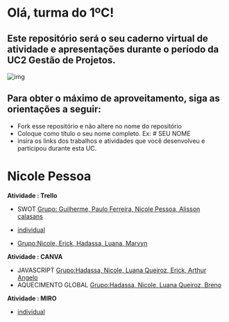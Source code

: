 # Olá, turma do 1ºC! 
## Este repositório será o seu caderno virtual de atividade e apresentações durante o período da UC2 Gestão de Projetos. 

![img](https://blog.acelerato.com/wp-content/uploads/2020/08/5-beneficios-da-gesta%CC%83o-de-projetos-para-a-sua-empresa-1200x640.png)

## Para obter o máximo de aproveitamento, siga as orientações a seguir:

- Fork esse repositório e não altere no nome do repositório
- Coloque como título o seu nome completo. Ex: # SEU NOME
- insira os links dos trabalhos e atividades que você desenvolveu e participou durante esta UC.

# Nicole Pessoa

**Atividade : Trello**
- SWOT [Grupo: Guilherme, Paulo Ferreira, Nicole Pessoa, Alisson calasans](https://trello.com/invite/b/8zA4Q3nY/ATTI9affd8df9d49dc14dd3f664f92476a22431BA08B/swot-empresa-de-tecnologia-meta)

- [individual](https://trello.com/invite/b/7QZaasth/ATTI77a450229fc6ec075aff9da570807a01CB66595D/nicole-🎀)

- [Grupo:Nicole, Erick, Hadassa, Luana, Marvyn](https://trello.com/invite/b/FNEcOPRI/ATTId88f3cc42c21ed2651c3ea19a3983c828E15E5B6/trabalho-em-grupo)

  
**Atividade : CANVA**
- JAVASCRIPT [Grupo:Hadassa, Nicole, Luana Queiroz, Erick, Arthur Angelo](https://www.canva.com/design/DAGEjcwsWQw/oLc2Cb0vagBMyZSGDPg4ug/edit)
- AQUECIMENTO GLOBAL [Grupo:Hadassa, Nicole, Luana Queiroz, Breno](https://www.canva.com/design/DAGC38ucRMQ/fH-9GaF5vZwT2X9-wlIXVw/edit?utm_content=DAGC38ucRMQ&utm_campaign=designshare&utm_medium=link2&utm_source=sharebutton)

**Atividade : MIRO**
- [individual](https://miro.com/welcomeonboard/UVB5UW10b0JqSHFYVlFac1JzS0x1bkdMd3VncG5DZFVncTZoRmVWczhyaTcwa1k5bVNmN3JrdzV6bTdETFhDZXwzNDU4NzY0NTg4OTkzMzA1NDkwfDI=?share_link_id=162664890691)
